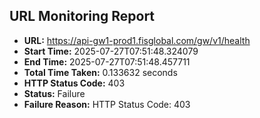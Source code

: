 ## URL Monitoring Report

- **URL:** https://api-gw1-prod1.fisglobal.com/gw/v1/health
- **Start Time:** 2025-07-27T07:51:48.324079
- **End Time:** 2025-07-27T07:51:48.457711
- **Total Time Taken:** 0.133632 seconds
- **HTTP Status Code:** 403
- **Status:** Failure
- **Failure Reason:** HTTP Status Code: 403

